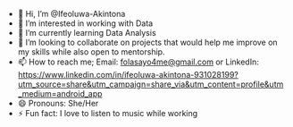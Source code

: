 - 👋 Hi, I’m @Ifeoluwa-Akintona
- 👀 I’m interested in working with Data
- 🌱 I’m currently learning Data Analysis
- 💞️ I’m looking to collaborate on projects that would help me improve on my skills while also open to mentorship. 
- 📫 How to reach me; Email: folasayo4me@gmail.com or LinkedIn: https://www.linkedin.com/in/ifeoluwa-akintona-931028199?utm_source=share&utm_campaign=share_via&utm_content=profile&utm_medium=android_app
- 😄 Pronouns: She/Her
- ⚡ Fun fact: I love to listen to music while working

<!---
Ifeoluwa-Akintona/Ifeoluwa-Akintona is a ✨ special ✨ repository because its `README.md` (this file) appears on your GitHub profile.
You can click the Preview link to take a look at your changes.
--->
